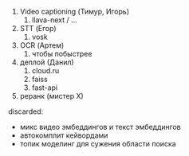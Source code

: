 1.  Video captioning (Тимур, Игорь)
	1.  llava-next / ...
2. STT (Егор)
	1. vosk 
3. OCR (Артем)
	1. чтобы побыстрее 
4.  деплой (Данил)
	1. cloud.ru
	2. faiss
	3. fast-api
5. реранк (мистер Х) 

discarded:
- микс видео эмбеддингов и текст эмбеддингов
- автокомплит кейвордами
- топик моделинг для сужения области поиска

